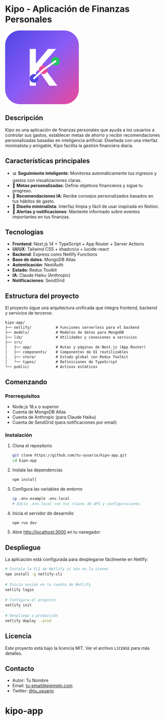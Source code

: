 # Kipo - Aplicación de Finanzas Personales

![Kipo Logo](./public/logo.svg)

## Descripción
Kipo es una aplicación de finanzas personales que ayuda a los usuarios a controlar sus gastos, establecer metas de ahorro y recibir recomendaciones personalizadas basadas en inteligencia artificial. Diseñada con una interfaz minimalista y amigable, Kipo facilita la gestión financiera diaria.

## Características principales
- 📊 **Seguimiento inteligente**: Monitorea automáticamente tus ingresos y gastos con visualizaciones claras.
- 🎯 **Metas personalizadas**: Define objetivos financieros y sigue tu progreso.
- 🤖 **Recomendaciones IA**: Recibe consejos personalizados basados en tus hábitos de gasto.
- 📱 **Diseño minimalista**: Interfaz limpia y fácil de usar inspirada en Notion.
- 🔔 **Alertas y notificaciones**: Mantente informado sobre eventos importantes en tus finanzas.

## Tecnologías
- **Frontend**: Next.js 14 + TypeScript + App Router + Server Actions
- **UI/UX**: Tailwind CSS + shadcn/ui + lucide-react
- **Backend**: Express como Netlify Functions
- **Base de datos**: MongoDB Atlas
- **Autenticación**: NextAuth
- **Estado**: Redux Toolkit
- **IA**: Claude Haiku (Anthropic)
- **Notificaciones**: SendGrid

## Estructura del proyecto
El proyecto sigue una arquitectura unificada que integra frontend, backend y servicios de terceros:

```
kipo-app/
├── netlify/           # Funciones serverless para el backend
├── models/            # Modelos de datos para MongoDB
├── lib/               # Utilidades y conexiones a servicios
├── src/
│   ├── app/           # Rutas y páginas de Next.js (App Router)
│   ├── components/    # Componentes de UI reutilizables
│   ├── store/         # Estado global con Redux Toolkit
│   └── types/         # Definiciones de TypeScript
└── public/            # Activos estáticos
```

## Comenzando

### Prerrequisitos
- Node.js 18.x o superior
- Cuenta de MongoDB Atlas
- Cuenta de Anthropic (para Claude Haiku)
- Cuenta de SendGrid (para notificaciones por email)

### Instalación
1. Clona el repositorio
   ```bash
   git clone https://github.com/tu-usuario/kipo-app.git
   cd kipo-app
   ```

2. Instala las dependencias
   ```bash
   npm install
   ```

3. Configura las variables de entorno
   ```bash
   cp .env.example .env.local
   # Edita .env.local con tus claves de API y configuraciones
   ```

4. Inicia el servidor de desarrollo
   ```bash
   npm run dev
   ```

5. Abre [http://localhost:3000](http://localhost:3000) en tu navegador

## Despliegue
La aplicación está configurada para desplegarse fácilmente en Netlify:

```bash
# Instala la CLI de Netlify si aún no la tienes
npm install -g netlify-cli

# Inicia sesión en tu cuenta de Netlify
netlify login

# Configura el proyecto
netlify init

# Despliega a producción
netlify deploy --prod
```

## Licencia
Este proyecto está bajo la licencia MIT. Ver el archivo `LICENSE` para más detalles.

## Contacto
- Autor: Tu Nombre
- Email: tu-email@ejemplo.com
- Twitter: [@tu_usuario](https://twitter.com/tu_usuario)
# kipo-app
